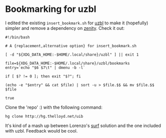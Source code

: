 Bookmarking for uzbl
====================

I edited the existing `insert_bookmark.sh` for [uzbl](http://uzbl.org)
to make it (hopefully) simpler and remove a dependency on 
[zenity](http://live.gnome.org/Zenity). Check it out:

    #!/bin/bash
    
    # A {replacement,alternative option} for insert_bookmark.sh
    
    [ -d "${XDG_DATA_HOME:-$HOME/.local/share}/uzbl" ] || exit 1
    
    file=${XDG_DATA_HOME:-$HOME/.local/share}/uzbl/bookmarks
    entry=`echo "$6 $7\t" | dmenu -b -l`
    
    if [ $? != 0 ]; then exit "$?"; fi
    
    (echo -e "$entry" && cat $file) | sort -u > $file.$$ && mv $file.$$ $file
    
    true

Clone the 'repo' :) with the following command:

    hg clone http://hg.thelloyd.net/uib

It's kind of a mash up between Lorenzo's [surf](http://surf.suckless.org)
solution and the one included with uzbl. Feedback would be cool.
